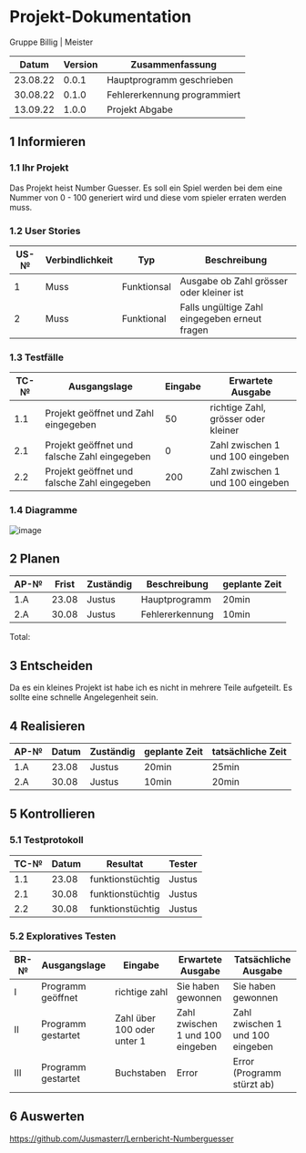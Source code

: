 # Projekt-Dokumentation

Gruppe Billig | Meister

| Datum | Version | Zusammenfassung                                              |
| ----- | ------- | ------------------------------------------------------------ |
|23.08.22       | 0.0.1   | Hauptprogramm geschrieben |
|30.08.22       | 0.1.0    |          Fehlererkennung programmiert                                                    |
|13.09.22       | 1.0.0    |          Projekt Abgabe                                               |

## 1 Informieren

### 1.1 Ihr Projekt

Das Projekt heist Number Guesser. Es soll ein Spiel werden bei dem eine Nummer von 0 - 100 generiert wird und diese vom spieler erraten werden muss.

### 1.2 User Stories

| US-№ | Verbindlichkeit | Typ  | Beschreibung                       |
| ---- | --------------- | ---- | ---------------------------------- |
| 1    |        Muss     |  Funktionsal    | Ausgabe ob Zahl grösser oder kleiner ist |
| 2  |       Muss          |     Funktional |       Falls ungültige Zahl eingegeben erneut fragen                             |
            

### 1.3 Testfälle

| TC-№ | Ausgangslage | Eingabe | Erwartete Ausgabe |
| ---- | ------------ | ------- | ----------------- |
| 1.1  | Projekt geöffnet und Zahl eingegeben            |   50      |     richtige Zahl, grösser oder kleiner              |
| 2.1  |      Projekt geöffnet und falsche Zahl eingegeben        |    0     |   Zahl zwischen 1 und 100 eingeben                |
| 2.2  |      Projekt geöffnet und falsche Zahl eingegeben        |    200     |   Zahl zwischen 1 und 100 eingeben                |

### 1.4 Diagramme

![image](https://user-images.githubusercontent.com/111336147/189826432-14c21ddc-b268-470e-a2e1-6802de5af86a.png)


## 2 Planen

| AP-№ | Frist | Zuständig | Beschreibung | geplante Zeit |
| ---- | ----- | --------- | ------------ | ------------- |
| 1.A  | 23.08      | Justus          |   Hauptprogramm    |  20min             |
| 2.A | 30.08      |    Justus       |  Fehlererkennung            |    10min           |

Total: 


## 3 Entscheiden

Da es ein kleines Projekt ist habe ich es nicht in mehrere Teile aufgeteilt. Es sollte eine schnelle Angelegenheit sein.

## 4 Realisieren

| AP-№ | Datum | Zuständig | geplante Zeit | tatsächliche Zeit |
| ---- | ----- | --------- | ------------- | ----------------- |
| 1.A  |   23.08    |  Justus         |   20min            |    25min               |
| 2.A  |   30.08    |  Justus         |    10min           |       20min            |


## 5 Kontrollieren

### 5.1 Testprotokoll

| TC-№ | Datum | Resultat | Tester |
| ---- | ----- | -------- | ------ |
| 1.1  | 23.08      |   funktionstüchtig       | Justus       |
| 2.1  |  30.08     |   funktionstüchtig       |   Justus     |
| 2.2  | 30.08      |   funktionstüchtig       |   Justus     |


### 5.2 Exploratives Testen

| BR-№ | Ausgangslage | Eingabe | Erwartete Ausgabe | Tatsächliche Ausgabe |
| ---- | ------------ | ------- | ----------------- | -------------------- |
| I    |  Programm geöffnet            |  richtige zahl       |   Sie haben gewonnen                |     Sie haben gewonnen                 |
| II   |       Programm gestartet  |    Zahl über 100 oder unter 1     |Zahl zwischen 1 und 100 eingeben   |   Zahl zwischen 1 und 100 eingeben     |
| III     |    Programm gestartet          | Buchstaben        |     Error              |      Error (Programm stürzt ab)                |



## 6 Auswerten

https://github.com/Jusmasterr/Lernbericht-Numberguesser
